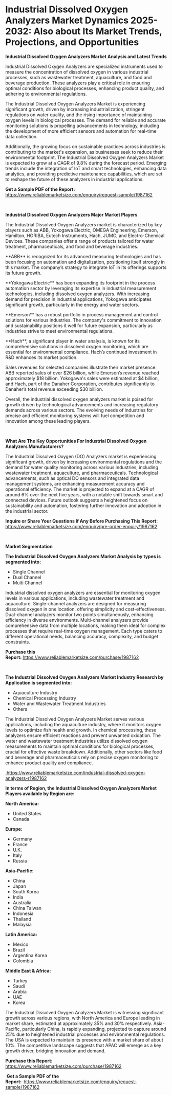 <p><h1>Industrial Dissolved Oxygen Analyzers Market Dynamics 2025-2032: Also about Its Market Trends, Projections, and Opportunities</h1></p><p><strong>Industrial Dissolved Oxygen Analyzers Market Analysis and Latest Trends</strong></p>
<p><p>Industrial Dissolved Oxygen Analyzers are specialized instruments used to measure the concentration of dissolved oxygen in various industrial processes, such as wastewater treatment, aquaculture, and food and beverage production. These analyzers play a critical role in ensuring optimal conditions for biological processes, enhancing product quality, and adhering to environmental regulations. </p><p>The Industrial Dissolved Oxygen Analyzers Market is experiencing significant growth, driven by increasing industrialization, stringent regulations on water quality, and the rising importance of maintaining oxygen levels in biological processes. The demand for reliable and accurate monitoring solutions is propelling advancements in technology, including the development of more efficient sensors and automation for real-time data collection. </p><p>Additionally, the growing focus on sustainable practices across industries is contributing to the market's expansion, as businesses seek to reduce their environmental footprint. The Industrial Dissolved Oxygen Analyzers Market is expected to grow at a CAGR of 9.8% during the forecast period. Emerging trends include the integration of IoT and smart technologies, enhancing data analytics, and providing predictive maintenance capabilities, which are set to reshape the future of these analyzers in industrial applications.</p></p>
<p><strong>Get a Sample PDF of the Report:&nbsp;</strong> <a href="https://www.reliablemarketsize.com/enquiry/request-sample/1987162?utm_campaign=2892&utm_medium=2&utm_source=Github&utm_content=ia&utm_term=12042025&utm_id=industrial-dissolved-oxygen-analyzers">https://www.reliablemarketsize.com/enquiry/request-sample/1987162</a></p>
<p>&nbsp;</p>
<p><strong>Industrial Dissolved Oxygen Analyzers Major Market Players</strong></p>
<p><p>The Industrial Dissolved Oxygen Analyzers market is characterized by key players such as ABB, Yokogawa Electric, OMEGA Engineering, Emerson, Hamilton, HORIBA, Eutech Instruments, Hach, JUMO, and Electro-Chemical Devices. These companies offer a range of products tailored for water treatment, pharmaceuticals, and food and beverage industries.</p><p>**ABB** is recognized for its advanced measuring technologies and has been focusing on automation and digitalization, positioning itself strongly in this market. The company’s strategy to integrate IoT in its offerings supports its future growth.</p><p>**Yokogawa Electric** has been expanding its footprint in the process automation sector by leveraging its expertise in industrial measurement technologies, including dissolved oxygen analyzers. With increasing demand for precision in industrial applications, Yokogawa anticipates significant growth, particularly in the energy and water sectors.</p><p>**Emerson** has a robust portfolio in process management and control solutions for various industries. The company's commitment to innovation and sustainability positions it well for future expansion, particularly as industries strive to meet environmental regulations.</p><p>**Hach**, a significant player in water analysis, is known for its comprehensive solutions in dissolved oxygen monitoring, which are essential for environmental compliance. Hach’s continued investment in R&D enhances its market position. </p><p>Sales revenues for selected companies illustrate their market presence: ABB reported sales of over $26 billion, while Emerson’s revenue reached approximately $18 billion. Yokogawa's sales were estimated at $4 billion, and Hach, part of the Danaher Corporation, contributes significantly to Danaher’s total revenue exceeding $30 billion.</p><p>Overall, the industrial dissolved oxygen analyzers market is poised for growth driven by technological advancements and increasing regulatory demands across various sectors. The evolving needs of industries for precise and efficient monitoring systems will fuel competition and innovation among these leading players.</p></p>
<p>&nbsp;</p>
<p><strong>What Are The Key Opportunities For Industrial Dissolved Oxygen Analyzers Manufacturers?</strong></p>
<p><p>The Industrial Dissolved Oxygen (DO) Analyzers market is experiencing significant growth, driven by increasing environmental regulations and the demand for water quality monitoring across various industries, including wastewater treatment, aquaculture, and pharmaceuticals. Technological advancements, such as optical DO sensors and integrated data management systems, are enhancing measurement accuracy and operational efficiency. The market is projected to expand at a CAGR of around 6% over the next five years, with a notable shift towards smart and connected devices. Future outlook suggests a heightened focus on sustainability and automation, fostering further innovation and adoption in the industrial sector.</p></p>
<p><strong>Inquire or Share Your Questions If Any Before Purchasing This Report:</strong> <a href="https://www.reliablemarketsize.com/enquiry/pre-order-enquiry/1987162?utm_campaign=2892&utm_medium=2&utm_source=Github&utm_content=ia&utm_term=12042025&utm_id=industrial-dissolved-oxygen-analyzers">https://www.reliablemarketsize.com/enquiry/pre-order-enquiry/1987162</a></p>
<p>&nbsp;</p>
<p><strong>Market Segmentation</strong></p>
<p><strong>The Industrial Dissolved Oxygen Analyzers Market Analysis by types is segmented into:</strong></p>
<p><ul><li>Single Channel</li><li>Dual Channel</li><li>Multi Channel</li></ul></p>
<p><p>Industrial dissolved oxygen analyzers are essential for monitoring oxygen levels in various applications, including wastewater treatment and aquaculture. Single-channel analyzers are designed for measuring dissolved oxygen in one location, offering simplicity and cost-effectiveness. Dual-channel analyzers monitor two points simultaneously, enhancing efficiency in diverse environments. Multi-channel analyzers provide comprehensive data from multiple locations, making them ideal for complex processes that require real-time oxygen management. Each type caters to different operational needs, balancing accuracy, complexity, and budget constraints.</p></p>
<p><strong>Purchase this Report:&nbsp;</strong><a href="https://www.reliablemarketsize.com/purchase/1987162?utm_campaign=2892&utm_medium=2&utm_source=Github&utm_content=ia&utm_term=12042025&utm_id=industrial-dissolved-oxygen-analyzers">https://www.reliablemarketsize.com/purchase/1987162</a></p>
<p>&nbsp;</p>
<p><strong>The Industrial Dissolved Oxygen Analyzers Market Industry Research by Application is segmented into:</strong></p>
<p><ul><li>Aquaculture Industry</li><li>Chemical Processing Industry</li><li>Water and Wastewater Treatment Industries</li><li>Others</li></ul></p>
<p><p>The Industrial Dissolved Oxygen Analyzers Market serves various applications, including the aquaculture industry, where it monitors oxygen levels to optimize fish health and growth. In chemical processing, these analyzers ensure efficient reactions and prevent unwanted oxidation. The water and wastewater treatment industries utilize dissolved oxygen measurements to maintain optimal conditions for biological processes, crucial for effective waste breakdown. Additionally, other sectors like food and beverage and pharmaceuticals rely on precise oxygen monitoring to enhance product quality and compliance.</p></p>
<p><a href="https://www.reliablemarketsize.com/industrial-dissolved-oxygen-analyzers-r1987162?utm_campaign=2892&utm_medium=2&utm_source=Github&utm_content=ia&utm_term=12042025&utm_id=industrial-dissolved-oxygen-analyzers">&nbsp;https://www.reliablemarketsize.com/industrial-dissolved-oxygen-analyzers-r1987162</a></p>
<p><strong>In terms of Region, the Industrial Dissolved Oxygen Analyzers Market Players available by Region are:</strong></p>
<p>
    <p> <strong> North America: </strong>
        <ul>
            <li>United States</li>
            <li>Canada</li>
        </ul>
        </p> 
    <p> <strong> Europe: </strong>
        <ul>
            <li>Germany</li>
            <li>France</li>
            <li>U.K.</li>
            <li>Italy</li>
            <li>Russia</li>
        </ul>
        </p> 
    <p> <strong> Asia-Pacific: </strong>
        <ul>
            <li>China</li>
            <li>Japan</li>
            <li>South Korea</li>
            <li>India</li>
            <li>Australia</li>
            <li>China Taiwan</li>
            <li>Indonesia</li>
            <li>Thailand</li>
            <li>Malaysia</li>
        </ul>
        </p> 
    <p> <strong> Latin America: </strong>
        <ul>
            <li>Mexico</li>
            <li>Brazil</li>
            <li>Argentina Korea</li>
            <li>Colombia</li>
        </ul>
        </p> 
    <p> <strong> Middle East & Africa: </strong>
        <ul>
            <li>Turkey</li>
            <li>Saudi</li>
            <li>Arabia</li>
            <li>UAE</li>
            <li>Korea</li>
        </ul>
    </p>
    </p>
<p><p>The Industrial Dissolved Oxygen Analyzers Market is witnessing significant growth across various regions, with North America and Europe leading in market share, estimated at approximately 35% and 30% respectively. Asia-Pacific, particularly China, is rapidly expanding, projected to capture around 25% due to heightened industrial processes and environmental regulations. The USA is expected to maintain its presence with a market share of about 10%. The competitive landscape suggests that APAC will emerge as a key growth driver, bridging innovation and demand.</p></p>
<p><strong>Purchase this Report: </strong><a href="https://www.reliablemarketsize.com/purchase/1987162?utm_campaign=2892&utm_medium=2&utm_source=Github&utm_content=ia&utm_term=12042025&utm_id=industrial-dissolved-oxygen-analyzers">https://www.reliablemarketsize.com/purchase/1987162</a></p>
<p>&nbsp;<strong>Get a Sample PDF of the Report:&nbsp;&nbsp;</strong><a href="https://www.reliablemarketsize.com/enquiry/request-sample/1987162?utm_campaign=2892&utm_medium=2&utm_source=Github&utm_content=ia&utm_term=12042025&utm_id=industrial-dissolved-oxygen-analyzers">https://www.reliablemarketsize.com/enquiry/request-sample/1987162</a></p>
<p><strong></strong></p>
<p><p></p><p></p><p></p></p>